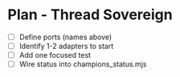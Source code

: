 <!-- Updated: 2025-09-18T13:32:25.886Z -->
# Plan - Thread Sovereign

- [ ] Define ports (names above)
- [ ] Identify 1-2 adapters to start
- [ ] Add one focused test
- [ ] Wire status into champions_status.mjs
